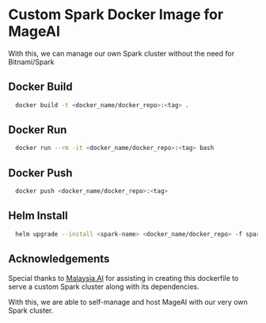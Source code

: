 # Custom Spark Docker Image for MageAI

With this, we can manage our own Spark cluster without the need for Bitnami/Spark


## Docker Build
```bash
  docker build -t <docker_name/docker_repo>:<tag> .
```

## Docker Run
```bash
  docker run --rm -it <docker_name/docker_repo>:<tag> bash
```

## Docker Push
```bash
  docker push <docker_name/docker_repo>:<tag> 
  ```


## Helm Install

```bash
  helm upgrade --install <spark-name> <docker_name/docker_repo> -f spark.yaml
```



## Acknowledgements
Special thanks to [Malaysia.AI](https://github.com/malaysia-ai) for assisting in creating this dockerfile to serve a custom Spark cluster along with its dependencies. 

With this, we are able to self-manage and host MageAI with our very own Spark cluster. 